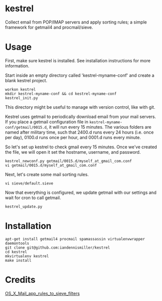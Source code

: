 kestrel
=======

Collect email from POP/IMAP servers and apply sorting rules; a simple framework for getmail4 and procmail/sieve.

Usage
=====

First, make sure kestrel is installed.  See installation instructions for more information.

Start inside an empty directory called 'kestrel-myname-conf' and create a blank kestrel project.

    workon kestrel
    mkdir kestrel-myname-conf && cd kestrel-myname-conf
    kestrel_init.py

This directory might be useful to manage with version control, like with git.

Kestrel uses getmail to periodically download email from your mail servers.  If you place a getmail configuration file in `kestrel-myname-conf/getmail/0015.d`, it will run every 15 minutes.  The various folders are named after military time, such that 2400.d runs every 24 hours (i.e. once per day), 0100.d runs once per hour, and 0001.d runs every minute.

So let's set up kestrel to check gmail every 15 minutes.  Once we've created the file, we will open it set the hostname, username, and password.

    kestrel_newconf.py getmail/0015.d/myself_at_gmail_com.conf
    vi getmail/0015.d/myself_at_gmail_com.conf

Next, let's create some mail sorting rules.

    vi sieve/default.sieve

Now that everything is configured, we update getmail with our settings and wait for cron to call getmail.

    kestrel_update.py

Installation
============

    apt-get install getmail4 procmail spamassassin virtualenvwrapper daemontools
    git clone git@github.com:iandennismiller/kestrel
    cd kestrel
    mkvirtualenv kestrel
    make install

Credits
=======

[OS_X_Mail_app_rules_to_sieve_filters](http://mechanicalcat.net/richard/log/Python/OS_X_Mail_app_rules_to_sieve_filters)
